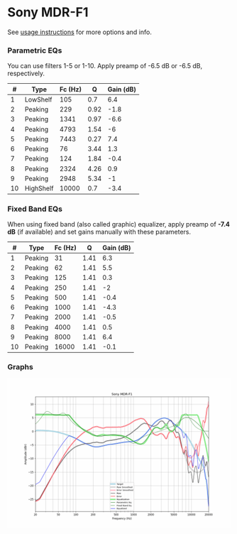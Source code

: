 # Sony MDR-F1
See [usage instructions](https://github.com/jaakkopasanen/AutoEq#usage) for more options and info.

### Parametric EQs
You can use filters 1-5 or 1-10. Apply preamp of -6.5 dB or -6.5 dB, respectively.

|   # | Type      |   Fc (Hz) |    Q |   Gain (dB) |
|-----|-----------|-----------|------|-------------|
|   1 | LowShelf  |       105 | 0.7  |         6.4 |
|   2 | Peaking   |       229 | 0.92 |        -1.8 |
|   3 | Peaking   |      1341 | 0.97 |        -6.6 |
|   4 | Peaking   |      4793 | 1.54 |        -6   |
|   5 | Peaking   |      7443 | 0.27 |         7.4 |
|   6 | Peaking   |        76 | 3.44 |         1.3 |
|   7 | Peaking   |       124 | 1.84 |        -0.4 |
|   8 | Peaking   |      2324 | 4.26 |         0.9 |
|   9 | Peaking   |      2948 | 5.34 |        -1   |
|  10 | HighShelf |     10000 | 0.7  |        -3.4 |

### Fixed Band EQs
When using fixed band (also called graphic) equalizer, apply preamp of **-7.4 dB** (if available) and set gains manually with these parameters.

|   # | Type    |   Fc (Hz) |    Q |   Gain (dB) |
|-----|---------|-----------|------|-------------|
|   1 | Peaking |        31 | 1.41 |         6.3 |
|   2 | Peaking |        62 | 1.41 |         5.5 |
|   3 | Peaking |       125 | 1.41 |         0.3 |
|   4 | Peaking |       250 | 1.41 |        -2   |
|   5 | Peaking |       500 | 1.41 |        -0.4 |
|   6 | Peaking |      1000 | 1.41 |        -4.3 |
|   7 | Peaking |      2000 | 1.41 |        -0.5 |
|   8 | Peaking |      4000 | 1.41 |         0.5 |
|   9 | Peaking |      8000 | 1.41 |         6.4 |
|  10 | Peaking |     16000 | 1.41 |        -0.1 |

### Graphs
![](./Sony%20MDR-F1.png)

